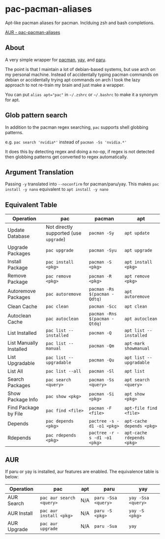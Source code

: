 # pac-pacman-aliases

Apt-like pacman aliases for pacman. Inclduing zsh and bash completions.

[AUR - pac-pacman-aliases](https://aur.archlinux.org/packages/pac-pacman-aliases)

## About

A very simple wrapper for [pacman](https://wiki.archlinux.org/title/pacman), [yay](https://github.com/Jguer/yay), and [paru](https://github.com/Morganamilo/paru).

The point is that I maintain a lot of debian-based systems, but use arch on my personal machine. Instead of accidentally typing pacman commands on debian or accidentally trying apt commands on arch I took the lazy approach to not re-train my brain and just make a wrapper.

You can put `alias apt="pac"` in `~/.zshrc` or `~/.bashrc` to make it a synonym for apt.

## Glob pattern search

In addition to the pacman regex searching, `pac` supports shell globbing patterns.

e.g. `pac search 'nvidia*'` instead of `pacman -Ss 'nvidia.*'`

It does this by detecting regex and doing a no-op, if regex is not detected then globbing patterns get converted to regex automatically.

## Argument Translation

Passing `-y` translated into `--noconfirm` for pacman/paru/yay. This makes `pac install -y nano` equivalent to `apt install -y nano`

## Equivalent Table

| Operation             | pac                                 | pacman                           | apt                             |
|-----------------------|-------------------------------------|----------------------------------|---------------------------------|
| Update Database       | Not directly supported (use `upgrade`) | `pacman -Sy`                  | `apt update`                  |
| Upgrade Packages      | `pac upgrade`                       | `pacman -Syu`                 | `apt upgrade`                 |
| Install Package       | `pac install <pkg>`                 | `pacman -S <pkg>`             | `apt install <pkg>`           |
| Remove Package        | `pac remove <pkg>`                  | `pacman -R <pkg>`              | `apt remove <pkg>`            |
| Autoremove Packages   | `pac autoremove`                    | `pacman -Rs $(pacman -Qdtq)`   | `apt autoremove`              |
| Clean Cache           | `pac clean`                         | `pacman -Scc`                  | `apt clean`                   |
| Autoclean Cache       | `pac autoclean`                     | `pacman -Rns $(pacman -Qtdq)`  | `apt autoclean`               |
| List Installed        | `pac list --installed`              | `pacman -Q`                    | `apt list --installed`        |
| List Manually Installed | `pac list --manual`               | `pacman -Qm`                   | `apt-mark showmanual`         |
| List Upgradable       | `pac list --upgradable`             | `pacman -Qu`                   | `apt list --upgradable`       |
| List All              | `pac list --all`                    | `pacman -Sl`                   | `apt list`                     |
| Search Packages       | `pac search <query>`                | `pacman -Ss <query>`           | `apt search <query>`          |
| Show Package Info     | `pac show <pkg>`                    | `pacman -Si <pkg>`             | `apt show <pkg>`              |
| Find Package by File  | `pac find <file>`                   | `pacman -F <file>`             | `apt-file find <file>`        |
| Depends               | `pac depends <pkg>`                 | `pactree -s -d1 -o1 <pkg>`     | `apt-cache depends <pkg>`     |
| Rdepends              | `pac rdepends <pkg>`                | `pactree -r -s -d1 -o1 <pkg>`  | `apt-cache rdepends <pkg>`    |

## AUR

If paru or yay is installed, aur features are enabled. The equivalence table is below:

| Operation      | pac                       | apt | paru                   | yay                   |
|----------------|---------------------------|-----|------------------------|-----------------------|
| AUR Search     | `pac aur search <query>`  | N/A | `paru -Ssa <query>`     | `yay -Ssa <query>`     |
| AUR Install    | `pac aur install <pkg>`   | N/A | `paru -S <pkg>`        | `yay -S <pkg>`        |
| AUR Upgrade    | `pac aur upgrade`         | N/A | `paru -Sua`  | `yay`  |


